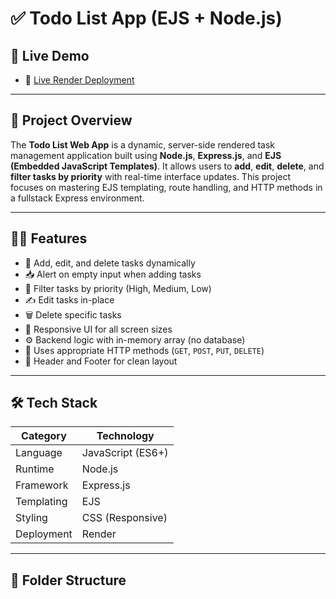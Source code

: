 # ✅ Todo List App (EJS + Node.js)

## 🚀 Live Demo

- 🔗 [Live Render Deployment](https://your-render-link.onrender.com)

---

## 📌 Project Overview

The **Todo List Web App** is a dynamic, server-side rendered task management application built using **Node.js**, **Express.js**, and **EJS (Embedded JavaScript Templates)**. It allows users to **add**, **edit**, **delete**, and **filter tasks by priority** with real-time interface updates. This project focuses on mastering EJS templating, route handling, and HTTP methods in a fullstack Express environment.

---

## 🧑‍💻 Features

- 📝 Add, edit, and delete tasks dynamically
- 📥 Alert on empty input when adding tasks
- 🎯 Filter tasks by priority (High, Medium, Low)
- ✍️ Edit tasks in-place
- 🗑️ Delete specific tasks
- 📱 Responsive UI for all screen sizes
- ⚙️ Backend logic with in-memory array (no database)
- 📃 Uses appropriate HTTP methods (`GET`, `POST`, `PUT`, `DELETE`)
- 📁 Header and Footer for clean layout

---

## 🛠️ Tech Stack

| Category      | Technology |
|---------------|------------|
| Language      | JavaScript (ES6+) |
| Runtime       | Node.js |
| Framework     | Express.js |
| Templating    | EJS |
| Styling       | CSS (Responsive) |
| Deployment    | Render |

---

## 📂 Folder Structure

